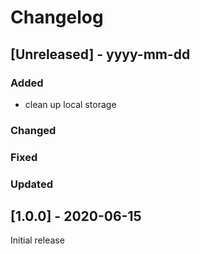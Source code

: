 # Changelog

## [Unreleased] - yyyy-mm-dd

### Added
- clean up local storage

### Changed

### Fixed

### Updated

## [1.0.0] - 2020-06-15

Initial release
